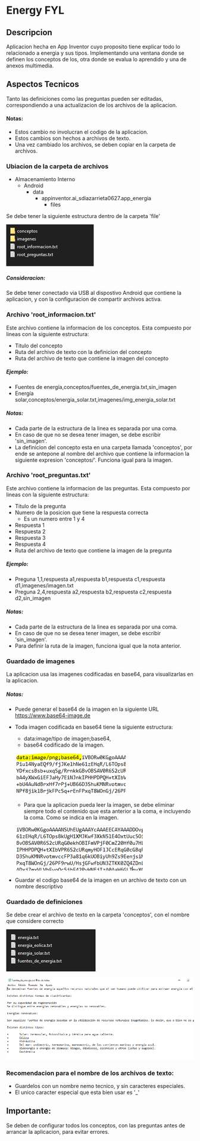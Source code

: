 # Energy FYL

## Descripcion

Aplicacion hecha en App Inventor cuyo proposito tiene explicar todo lo relacionado a energia y sus tipos. Implementando una ventana donde se definen los conceptos de los, otra donde se evalua lo aprendido y una de anexos multimedia.

## Aspectos Tecnicos

Tanto las definiciones como las preguntas pueden ser editadas, correspondiendo a una actualizacion de los archivos de la aplicacion.

#### Notas:
- Estos cambio no involucran el codigo de la aplicacion.
- Estos cambios son hechos a archivos de texto.
- Una vez cambiado los archivos, se deben copiar en la carpeta de archivos.

### Ubiacion de la carpeta de archivos

- Almacenamiento Interno
  - Android
    - data
	  - appinventor.ai_sdiazarrieta0627.app_energia
	    - files

Se debe tener la siguiente estructura dentro de la carpeta 'file'

![Estructura internar de la carpeta file](/img/estructura_archivos.PNG)

##### Consideracion: 
Se debe tener conectado via USB al dispostivo Android que contiene la aplicacion, y con la configuracion de compartir archivos activa.

### Archivo 'root_informacion.txt'

Este archivo contiene la informacion de los conceptos. Esta compuesto por lineas con la siguiente estructura:

- Titulo del concepto
- Ruta del archivo de texto con la definicion del concepto
- Ruta del archivo de texto que contiene la imagen del concepto

##### Ejemplo:
- Fuentes de energía,conceptos/fuentes_de_energia.txt,sin_imagen
- Energía solar,conceptos/energia_solar.txt,imagenes/img_energia_solar.txt

##### Notas:
- Cada parte de la estructura de la linea es separada por una coma.
- En caso de que no se desea tener imagen, se debe escribir 'sin_imagen'.
- La definicion del concepto esta en una carpeta llamada 'conceptos', por ende se antepone al nombre del archivo que contiene la informacion la siguiente expresion 'conceptos/'. Funciona igual para la imagen.

### Archivo 'root_preguntas.txt'

Este archivo contiene la informacion de las preguntas. Esta compuesto por lineas con la siguiente estructura:

- Titulo de la pregunta
- Numero de la posicion que tiene la respuesta correcta
  - Es un numero entre 1 y 4
- Respuesta 1
- Respuesta 2
- Respuesta 3
- Respuesta 4
- Ruta del archivo de texto que contiene la imagen de la pregunta

##### Ejemplo:
- Preguna 1,1,respuesta a1,respuesta b1,respuesta c1,respuesta d1,imagenes/imagen.txt
- Preguna 2,4,respuesta a2,respuesta b2,respuesta c2,respuesta d2,sin_imagen

##### Notas:
- Cada parte de la estructura de la linea es separada por una coma.
- En caso de que no se desea tener imagen, se debe escribir 'sin_imagen'.
- Para definir la ruta de la imagen, funciona igual que la nota anterior.

### Guardado de imagenes

La aplicacion usa las imagenes codificadas en base64, para visualizarlas en la aplicacion.

##### Notas:
- Puede generar el base64 de la imagen en la siguiente URL https://www.base64-image.de

- Toda imagen codificada en base64 tiene la siguiente estructura:
  
  - data:image/tipo de imagen;base64,
  - base64 codificado de la imagen.

  ![Ejemplo de imagen en base 64](/img/ejemplo_base64.PNG)

  - Para que la aplicacion pueda leer la imagen, se debe eliminar siempre todo el contenido que esta anterior a la coma, e incluyendo la coma. Como se indica en la imagen.

  ![Ejemplo de imagen en base 64](/img/ejemplo_base64_bien.PNG)

- Guardar el codigo base64 de la imagen en un archivo de texto con un nombre descriptivo


### Guardado de definiciones

Se debe crear el archivo de texto en la carpeta 'conceptos', con el nombre que considere correcto 

![Ejemplo de imagen en base 64](/img/conceptos.PNG)

![Ejemplo de imagen en base 64](/img/ejemplo_conceptos.PNG)

### Recomendacion para el nombre de los archivos de texto:
- Guardelos con un nombre nemo tecnico, y sin caracteres especiales.
- El unico caracter especial que esta bien usar es '_'

## Importante:

Se deben de configurar todos los conceptos, con las preguntas antes de arrancar la aplicacion, para evitar errores.